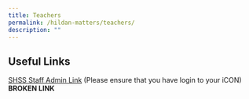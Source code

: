 ```yaml
---
title: Teachers
permalink: /hildan-matters/teachers/
description: ""
---
```

Useful Links
------------

[SHSS Staff Admin Link](https://sites.google.com/moe.edu.sg/shssstafflink/home) (Please ensure that you have login to your iCON) **BROKEN LINK**